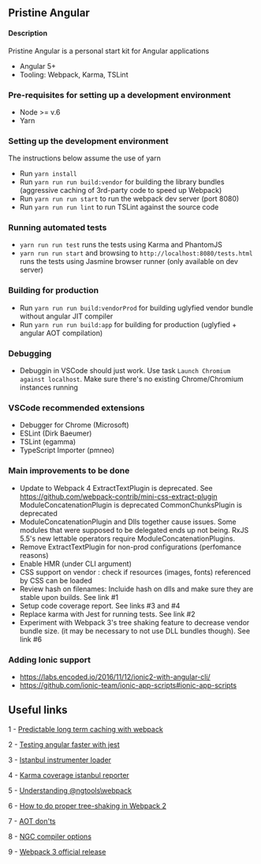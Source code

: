 ## Pristine Angular

#### Description

Pristine Angular is a personal start kit for Angular applications

* Angular 5+
* Tooling: Webpack, Karma, TSLint

### Pre-requisites for setting up a development environment

* Node >= v.6  
* Yarn

### Setting up the development environment

The instructions below assume the use of yarn

- Run `yarn install`
- Run `yarn run run build:vendor` for building the library bundles (aggressive caching of 3rd-party code to speed up Webpack)
- Run `yarn run run start` to run the webpack dev server (port 8080)
- Run `yarn run run lint` to run TSLint against the source code

### Running automated tests

- `yarn run run test` runs the tests using Karma and PhantomJS
- `yarn run run start` and browsing to `http://localhost:8080/tests.html` runs the tests using Jasmine browser runner (only available on dev server)

### Building for production

- Run `yarn run run build:vendorProd` for building uglyfied vendor bundle without angular JIT compiler
- Run `yarn run run build:app` for building for production (uglyfied + angular AOT compilation)

### Debugging

- Debuggin in VSCode should just work. Use task `Launch Chromium against localhost`. Make sure there's no existing Chrome/Chromium instances running

### VSCode recommended extensions

- Debugger for Chrome (Microsoft)
- ESLint (Dirk Baeumer)
- TSLint (egamma)
- TypeScript Importer (pmneo)

### Main improvements to be done


- Update to Webpack 4
    ExtractTextPlugin is deprecated. See https://github.com/webpack-contrib/mini-css-extract-plugin
    ModuleConcatenationPlugin is deprecated
    CommonChunksPlugin is deprecated
- ModuleConcatenationPlugin and Dlls together cause issues. Some modules that were supposed to be delegated ends up not being.
  RxJS 5.5's new lettable operators require ModuleConcatenationPlugins.
- Remove ExtractTextPlugin for non-prod configurations (perfomance reasons)
- Enable HMR (under CLI argument)
- CSS support on vendor : check if resources (images, fonts) referenced by CSS can be loaded
- Review hash on filenames: Incluide hash on dlls and make sure they are stable upon builds. See link #1
- Setup code coverage report. See links #3 and #4
- Replace karma with Jest for running tests. See link #2
- Experiment with Webpack 3's tree shaking feature to decrease vendor bundle size. (it may be necessary to not use DLL bundles though). See link #6

### Adding Ionic support

- https://labs.encoded.io/2016/11/12/ionic2-with-angular-cli/
- https://github.com/ionic-team/ionic-app-scripts#ionic-app-scripts

## Useful links

1 - [Predictable long term caching with webpack](https://medium.com/webpack/predictable-long-term-caching-with-webpack-d3eee1d3fa31)

2 - [Testing angular faster with jest](https://www.xfive.co/blog/testing-angular-faster-jest/)

3 - [Istanbul instrumenter loader](https://github.com/webpack-contrib/istanbul-instrumenter-loader)

4 - [Karma coverage istanbul reporter](https://github.com/mattlewis92/karma-coverage-istanbul-reporter)

5 - [Understanding @ngtools\webpack](https://www.ag-grid.com/ag-grid-webpack-ngtools/)

6 - [How to do proper tree-shaking in Webpack 2](https://blog.craftlab.hu/how-to-do-proper-tree-shaking-in-webpack-2-e27852af8b21)

7 - [AOT don'ts](https://github.com/qdouble/angular-webpack2-starter#aot--donts)

8 - [NGC compiler options](https://github.com/angular/angular/blob/master/tools/%40angular/tsc-wrapped/src/options.ts)

9 - [Webpack 3 official release](https://medium.com/webpack/webpack-3-official-release-15fd2dd8f07b)



